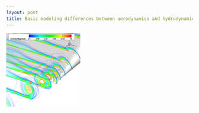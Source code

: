 ```yaml
---
layout: post
title: Basic modeling differences between aerodynamics and hydrodynamics
---
```

<img src="rect_tipvortex.png" width="200" height="200" />
